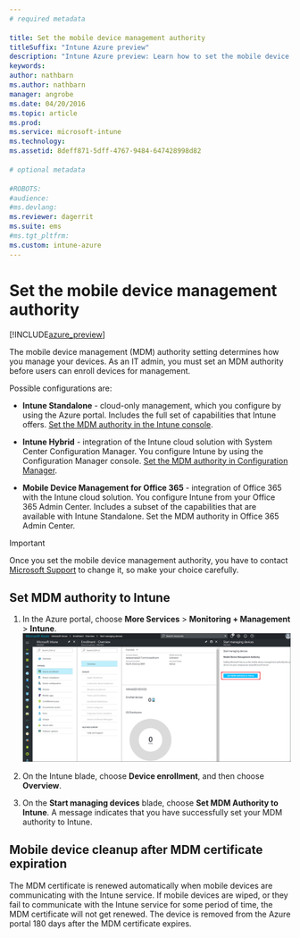 ```yaml
---
# required metadata

title: Set the mobile device management authority
titleSuffix: "Intune Azure preview"
description: "Intune Azure preview: Learn how to set the mobile device management authority in Intune. "
keywords:
author: nathbarn
ms.author: nathbarn
manager: angrobe
ms.date: 04/20/2016
ms.topic: article
ms.prod:
ms.service: microsoft-intune
ms.technology:
ms.assetid: 8deff871-5dff-4767-9484-647428998d82

# optional metadata

#ROBOTS:
#audience:
#ms.devlang:
ms.reviewer: dagerrit
ms.suite: ems
#ms.tgt_pltfrm:
ms.custom: intune-azure
---
```


# Set the mobile device management authority

[!INCLUDE[azure_preview](./includes/azure_preview.md)]

The mobile device management (MDM) authority setting determines how you manage your devices. As an IT admin, you must set an MDM authority before users can enroll devices for management.

Possible configurations are:

- **Intune Standalone** - cloud-only management, which you configure by using the Azure portal. Includes the full set of capabilities that Intune offers. [Set the MDM authority in the Intune console](#mdm-authority-set-to-intune).

- **Intune Hybrid** - integration of the Intune cloud solution with System Center Configuration Manager. You configure Intune by using the Configuration Manager console. [Set the MDM authority in Configuration Manager](https://docs.microsoft.com/sccm/mdm/deploy-use/configure-intune-subscription).

- **Mobile Device Management for Office 365** - integration of Office 365 with the Intune cloud solution. You configure Intune from your Office 365 Admin Center. Includes a subset of the capabilities that are available with Intune Standalone. Set the MDM authority in Office 365 Admin Center.

>[!IMPORTANT]
>Once you set the mobile device management authority, you have to contact [Microsoft Support](https://docs.microsoft.com/intune-classic/troubleshoot/get-support) to change it, so make your choice carefully.

## Set MDM authority to Intune

1. In the Azure portal, choose **More Services** > **Monitoring + Management** > **Intune**.
  ![Screenshot of the Intune Troubleshoot workload with Select User link](media/set-mdm-auth.png)
2. On the Intune blade, choose **Device enrollment**, and then choose **Overview**.

3. On the **Start managing devices** blade, choose **Set MDM Authority to Intune**. A message indicates that you have successfully set your MDM authority to Intune.

## Mobile device cleanup after MDM certificate expiration

The MDM certificate is renewed automatically when mobile devices are communicating with the Intune service. If mobile devices are wiped, or they fail to communicate with the Intune service for some period of time, the MDM certificate will not get renewed. The device is removed from the Azure portal 180 days after the MDM certificate expires.

